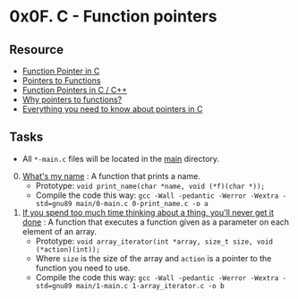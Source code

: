# 0x0F. C - Function pointers

## Resource

- [Function Pointer in C](https://www.geeksforgeeks.org/function-pointer-in-c/)
- [Pointers to Functions](https://publications.gbdirect.co.uk//c_book/chapter5/function_pointers.html)
- [Function Pointers in C / C++](https://www.youtube.com/watch?v=ynYtgGUNelE)
- [Why pointers to functions?](https://www.youtube.com/watch?v=sxTFSDAZM8s)
- [Everything you need to know about pointers in C](https://boredzo.org/pointers/)

## Tasks

- All `*-main.c` files will be located in the [main](./main) directory.

0. [What's my name](./0-print_name.c) : A function that prints a name.
	- Prototype: `void print_name(char *name, void (*f)(char *));`
	- Compile the code this way: `gcc -Wall -pedantic -Werror -Wextra -std=gnu89 main/0-main.c 0-print_name.c -o a`
1. [If you spend too much time thinking about a thing, you'll never get it done](1-array_iterator.c) : A function that executes a function given as a parameter on each element of an array.
	- Prototype: `void array_iterator(int *array, size_t size, void (*action)(int));`
	- Where `size` is the size of the array and `action` is a pointer to the function you need to use.
	- Compile the code this way: `gcc -Wall -pedantic -Werror -Wextra -std=gnu89 main/1-main.c 1-array_iterator.c -o b`
